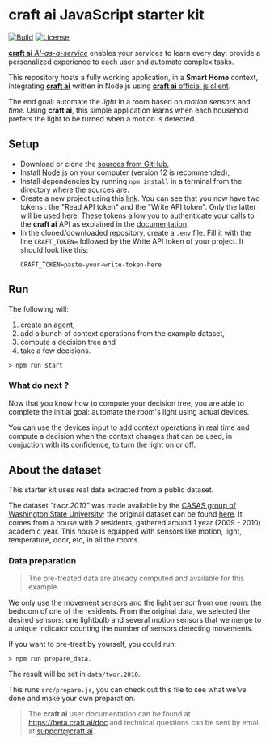 # **craft ai** JavaScript starter kit #

[![Build](https://img.shields.io/travis/craft-ai/craft-ai-starterkit-nodejs/master.svg?style=flat-square)](https://travis-ci.org/craft-ai/craft-ai-starterkit-nodejs) [![License](https://img.shields.io/badge/license-BSD--3--Clause-42358A.svg?style=flat-square)](LICENSE)

[**craft ai** _AI-as-a-service_](http://craft.ai) enables your services to learn every day: provide a personalized experience to each user and automate complex tasks.

This repository hosts a fully working application, in a **Smart Home** context, integrating [**craft ai**](http://craft.ai) written in Node.js using [**craft ai** official js client](https://www.npmjs.com/package/craft-ai).

The end goal: automate the _light_ in a room based on _motion sensors_ and _time_. Using **craft ai**, this simple application learns when each household prefers the light to be turned when a motion is detected.

## Setup ##

- Download or clone the [sources from GitHub](https://github.com/craft-ai/craft-ai-starterkit-nodejs),
- Install [Node.js](https://nodejs.org/en/download/) on your computer (version 12 is recommended),
- Install dependencies by running `npm install` in a terminal from the directory where the sources are.
- Create a new project using this [link](https://beta.craft.ai/inspector). You can see that you now have two tokens : the "Read API token" and the "Write API token". Only the latter will be used here. These tokens allow you to authenticate your calls to the **craft ai** API as explained in the [documentation](https://beta.craft.ai/doc/js).
- In the cloned/downloaded repository, create a `.env` file. Fill it with the line `CRAFT_TOKEN=` followed by the Write API token of your project. It should look like this:
    ```
    CRAFT_TOKEN=paste-your-write-token-here
    ```

## Run ##

The following will:

1. create an agent,
2. add a bunch of context operations from the example dataset,
3. compute a decision tree and
4. take a few decisions.

```console
> npm run start
```

### What do next ? ###

Now that you know how to compute your decision tree, you are able to complete the initial goal: automate the room's light using actual devices.

You can use the devices input to add context operations in real time and compute a decision when the context changes that can be used, in conjuction with its confidence, to turn the light on or off.

## About the dataset ##

This starter kit uses real data extracted from a public dataset.

The dataset _"twor.2010"_ was made available by the [CASAS group of Washington State University](http://casas.wsu.edu); the original dataset can be found [here](http://ailab.wsu.edu/casas/datasets/). It comes from a house with 2 residents, gathered around 1 year (2009 - 2010) academic year. This house is equipped with sensors like motion, light, temperature, door, etc, in all the rooms.

### Data preparation ###

> The pre-treated data are already computed and available for this example.

We only use the movement sensors and the light sensor from one room: the bedroom of one of the residents.
From the original data, we selected the desired sensors: one lightbulb and several motion sensors that we merge to a unique indicator counting the number of sensors detecting movements.

If you want to pre-treat by yourself, you could run:

```console
> npm run prepare_data.
```

The result will be set in `data/twor.2010`.

This runs `src/prepare.js`, you can check out this file to see what we've done and make your own preparation.

> The **craft ai** user documentation can be found at <https://beta.craft.ai/doc> and technical questions can be sent by email at [support@craft.ai]('mailto:support@craft.ai').
